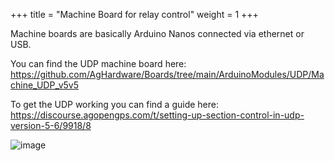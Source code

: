 +++
title = "Machine Board for relay control"
weight = 1
+++

Machine boards are basically Arduino Nanos connected via ethernet or USB.

You can find the UDP machine board here: https://github.com/AgHardware/Boards/tree/main/ArduinoModules/UDP/Machine_UDP_v5v5

To get the UDP working you can find a guide here: https://discourse.agopengps.com/t/setting-up-section-control-in-udp-version-5-6/9918/8

![image](../../img/machine-board-schematic.png)





